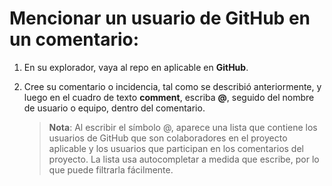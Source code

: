 ﻿# Mencionar un usuario de GitHub en un comentario:

1.	En su explorador, vaya al repo en aplicable en **GitHub**.

2.	Cree su comentario o incidencia, tal como se describió anteriormente, y luego en el cuadro de texto **comment**, escriba **@**, seguido del nombre de usuario o equipo, dentro del comentario.

    > **Nota**: Al escribir el símbolo @, aparece una lista que contiene los usuarios de GitHub que son colaboradores en el proyecto aplicable y los usuarios que participan en los comentarios del proyecto. La lista usa autocompletar a medida que escribe, por lo que puede filtrarla fácilmente.
